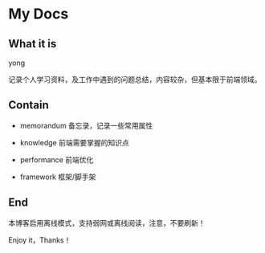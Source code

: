 # My Docs

## What it is

yong

记录个人学习资料，及工作中遇到的问题总结，内容较杂，但基本限于前端领域。

## Contain

- memorandum 备忘录，记录一些常用属性

- knowledge 前端需要掌握的知识点

- performance 前端优化

- framework 框架/脚手架

## End

本博客启用离线模式，支持弱网或离线阅读，注意，不要刷新！

Enjoy it，Thanks！
